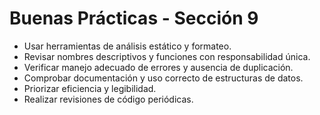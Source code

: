 # Buenas Prácticas - Sección 9

- Usar herramientas de análisis estático y formateo.
- Revisar nombres descriptivos y funciones con responsabilidad única.
- Verificar manejo adecuado de errores y ausencia de duplicación.
- Comprobar documentación y uso correcto de estructuras de datos.
- Priorizar eficiencia y legibilidad.
- Realizar revisiones de código periódicas.
